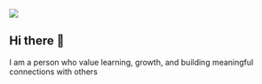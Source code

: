 ![](https://www.facebook.com/Thirdems)

## Hi there 👋

I am a person who value learning, growth, and building meaningful connections with others
